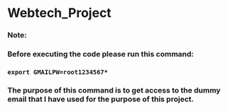 # Webtech_Project

### Note: 
### Before executing the code please run this command:  
### `export GMAILPW=root1234567*`
### The purpose of this command is to get access to the dummy email that I have used for the purpose of this project.
